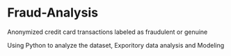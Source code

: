 # Fraud-Analysis

Anonymized credit card transactions labeled as fraudulent or genuine

Using Python to analyze the dataset, Exporitory data analysis and Modeling
